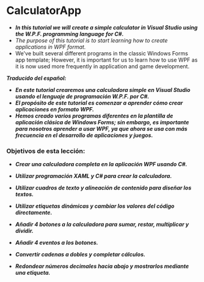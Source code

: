 # CalculatorApp

- **_In this tutorial we will create a simple calculator in Visual Studio using the W.P.F. programming language for C#._**
- _The purpose of this tutorial is to start learning how to create applications in WPF format._
- We've built several different programs in the classic Windows Forms app template; However, it is important for us to learn how to use WPF as it is now used more frequently in application and game development.

**_Traducido del español:_**

- **_En este tutorial crearemos una calculadora simple en Visual Studio usando el lenguaje de programación W.P.F. por C#._**
- **_El propósito de este tutorial es comenzar a aprender cómo crear aplicaciones en formato WPF._**
- **_Hemos creado varios programas diferentes en la plantilla de aplicación clásica de Windows Forms; sin embargo, es importante para nosotros aprender a usar WPF, ya que ahora se usa con más frecuencia en el desarrollo de aplicaciones y juegos._**

### Objetivos de esta lección:

- **_Crear una calculadora completa en la aplicación WPF usando C#._**

- **_Utilizar programación XAML y C# para crear la calculadora._**

- **_Utilizar cuadros de texto y alineación de contenido para diseñar los textos._**

- **_Utilizar etiquetas dinámicas y cambiar los valores del código directamente._**

- **_Añadir 4 botones a la calculadora para sumar, restar, multiplicar y dividir._**

- **_Añadir 4 eventos a los botones._**

- **_Convertir cadenas a dobles y completar cálculos._**

- **_Redondear números decimales hacia abajo y mostrarlos mediante una etiqueta._**
